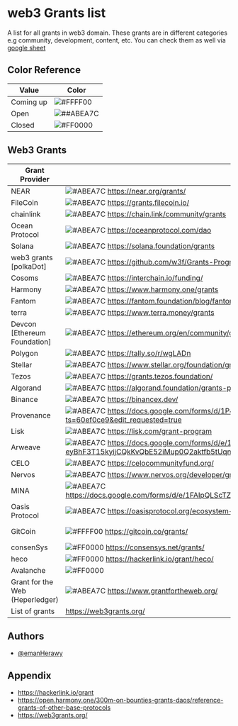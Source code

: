 
# web3 Grants list

A list for all grants in web3 domain. These grants are in different categories e.g community, development, content, etc.
You can check them as well via [google sheet](https://docs.google.com/spreadsheets/d/1GL87k2zfW6HKiqtGHmq2t6Dsy1Q4X1_HzKH8p0fI58Y/edit?usp=sharing) 
## Color Reference

|    Value          | Color                                                                |
| ----------------- | ------------------------------------------------------------------ |
| Coming up | ![#FFFF00](https://via.placeholder.com/10/FFFF00?text=+)  |
| Open | ![##ABEA7C](https://via.placeholder.com/10/ABEA7C?text=+)  |
| Closed| ![#FF0000](https://via.placeholder.com/10/FF0000?text=+) |

## Web3 Grants 

| Grant Provider             | link                                                                |  category       |commnet            | extra links       |
| ----------------- | ------------------------------------------------------------------ | ------------------|------------------------|------------------|
| NEAR| ![#ABEA7C](https://via.placeholder.com/10/ABEA7C?text=+) https://near.org/grants/| |   |   |
| FileCoin| ![#ABEA7C](https://via.placeholder.com/10/ABEA7C?text=+) https://grants.filecoin.io/	| |   |   |
| chainlink| ![#ABEA7C](https://via.placeholder.com/10/ABEA7C?text=+) https://chain.link/community/grants	| |   |   |
| Ocean Protocol| ![#ABEA7C](https://via.placeholder.com/10/ABEA7C?text=+) https://oceanprotocol.com/dao	| |   |   |
| Solana| ![#ABEA7C](https://via.placeholder.com/10/ABEA7C?text=+) https://solana.foundation/grants| |   |   |
| web3 grants [polkaDot]| ![#ABEA7C](https://via.placeholder.com/10/ABEA7C?text=+) https://github.com/w3f/Grants-Program/| |   |  https://web3.foundation/grants/	 |
| Cosoms| ![#ABEA7C](https://via.placeholder.com/10/ABEA7C?text=+) https://interchain.io/funding/	| |   |   |
| Harmony| ![#ABEA7C](https://via.placeholder.com/10/ABEA7C?text=+) 	https://www.harmony.one/grants| |   |   |
| Fantom| ![#ABEA7C](https://via.placeholder.com/10/ABEA7C?text=+) https://fantom.foundation/blog/fantom-incentive-program-how-to-apply/| DeFi|   |   |
| terra| ![#ABEA7C](https://via.placeholder.com/10/ABEA7C?text=+) https://www.terra.money/grants	| |   |   |
| Devcon [Ethereum Foundation]| ![#ABEA7C](https://via.placeholder.com/10/ABEA7C?text=+) https://ethereum.org/en/community/grants/| |   |   |
| Polygon| ![#ABEA7C](https://via.placeholder.com/10/ABEA7C?text=+) https://tally.so/r/wgLADn| |   | https://www.polygongrantshackathon.com/	  |
| Stellar| ![#ABEA7C](https://via.placeholder.com/10/ABEA7C?text=+) https://www.stellar.org/foundation/grants-and-funding| |   |   |
| Tezos| ![#ABEA7C](https://via.placeholder.com/10/ABEA7C?text=+) https://grants.tezos.foundation/| |   |   |
| Algorand| ![#ABEA7C](https://via.placeholder.com/10/ABEA7C?text=+) https://algorand.foundation/grants-program| |   |   |
| Binance | ![#ABEA7C](https://via.placeholder.com/10/ABEA7C?text=+) https://binancex.dev/	| |   |   |
| Provenance| ![#ABEA7C](https://via.placeholder.com/10/ABEA7C?text=+) https://docs.google.com/forms/d/1P4GPJ4EZk96SNO0-5yJtZvZmC9aoX39E1f3Man_8vJw/viewform?ts=60ef0ce9&edit_requested=true| |   |   		https://provenance.io/grants|
| Lisk| ![#ABEA7C](https://via.placeholder.com/10/ABEA7C?text=+) https://lisk.com/grant-program| |   |   |
| Arweave| ![#ABEA7C](https://via.placeholder.com/10/ABEA7C?text=+) 	https://docs.google.com/forms/d/e/1FAIpQLSdvS-eyBhF3T15kyijCQkKvQbE52iMup0Q2aktfb5tUqnNHhQ/viewform	| |   |   |
| CELO| ![#ABEA7C](https://via.placeholder.com/10/ABEA7C?text=+) https://celocommunityfund.org/| |   |  https://celo.org/community#fund	 |
| Nervos| ![#ABEA7C](https://via.placeholder.com/10/ABEA7C?text=+) https://www.nervos.org/developer/grants| Infrastructure |   |   |
| MINA| ![#ABEA7C](https://via.placeholder.com/10/ABEA7C?text=+)https://docs.google.com/forms/d/e/1FAIpQLScTZfddpuVj8R0psE27fMRTTHRFVIsdCvPYsqwrCGXsdflkDw/viewform	| |   |   |
| Oasis Protocol| ![#ABEA7C](https://via.placeholder.com/10/ABEA7C?text=+) https://oasisprotocol.org/ecosystem-grants| |   |   https://oasisfoundation.typeform.com/to/HtYql2aN?typeform-source=oasisprotocol.org|
| GitCoin| ![#FFFF00](https://via.placeholder.com/10/FFFF00?text=+) https://gitcoin.co/grants/| community dev |   |   |
| consenSys | ![#FF0000](https://via.placeholder.com/10/FF0000?text=+) 	https://consensys.net/grants/	 |    |   |  |
| heco | ![#FF0000](https://via.placeholder.com/10/FF0000?text=+) 	https://hackerlink.io/grant/heco/	 |    |   |  |
| Avalanche | ![#FF0000](https://via.placeholder.com/10/FF0000?text=+) 	 	 |    |   |  |
| Grant for the Web (Heperledger) | ![#ABEA7C](https://via.placeholder.com/10/ABEA7C?text=+) 	 	https://www.grantfortheweb.org/		 |    |   |  |
| List of grants | https://web3grants.org/	 	 	 |    |   |  |

## Authors

- [@emanHerawy](https://www.github.com/emanherawy)


## Appendix
 
- https://hackerlink.io/grant
- https://open.harmony.one/300m-on-bounties-grants-daos/reference-grants-of-other-base-protocols
- https://web3grants.org/

